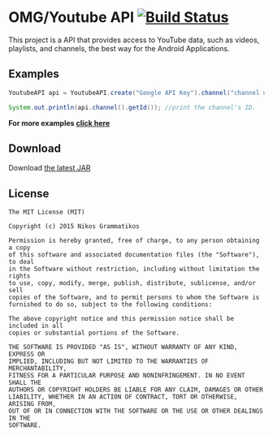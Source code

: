 OMG/Youtube API [![Build Status](https://travis-ci.org/nikosgram13/youtube-api.svg?branch=master)](https://travis-ci.org/nikosgram13/youtube-api)
=======

This project is a API that provides access to YouTube data, such as videos, playlists, and channels, the best way for the Android Applications.

Examples
--------
```java
YoutubeAPI api = YoutubeAPI.create("Google API Key").channel("channel username");

System.out.println(api.channel().getId()); //print the channel's ID.
```
**For more examples [click here][2]**

Download
--------
Download [the latest JAR][1]

License
--------

```
The MIT License (MIT)

Copyright (c) 2015 Nikos Grammatikos

Permission is hereby granted, free of charge, to any person obtaining a copy
of this software and associated documentation files (the "Software"), to deal
in the Software without restriction, including without limitation the rights
to use, copy, modify, merge, publish, distribute, sublicense, and/or sell
copies of the Software, and to permit persons to whom the Software is
furnished to do so, subject to the following conditions:

The above copyright notice and this permission notice shall be included in all
copies or substantial portions of the Software.

THE SOFTWARE IS PROVIDED "AS IS", WITHOUT WARRANTY OF ANY KIND, EXPRESS OR
IMPLIED, INCLUDING BUT NOT LIMITED TO THE WARRANTIES OF MERCHANTABILITY,
FITNESS FOR A PARTICULAR PURPOSE AND NONINFRINGEMENT. IN NO EVENT SHALL THE
AUTHORS OR COPYRIGHT HOLDERS BE LIABLE FOR ANY CLAIM, DAMAGES OR OTHER
LIABILITY, WHETHER IN AN ACTION OF CONTRACT, TORT OR OTHERWISE, ARISING FROM,
OUT OF OR IN CONNECTION WITH THE SOFTWARE OR THE USE OR OTHER DEALINGS IN THE
SOFTWARE.
```

[1]: https://github.com/nikosgram13/youtube-api/releases
[2]: https://github.com/nikosgram13/youtube-api/wiki/API-Examples
